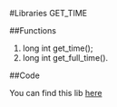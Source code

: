#Libraries GET_TIME

##Functions

1. long int get_time();
2. long int get_full_time().

##Code

You can find this lib [here][]

[here]: ./../get_time
